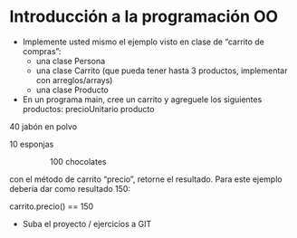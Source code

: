 ﻿# Introducción a la programación OO 

- Implemente usted mismo el ejemplo visto en clase de “carrito de compras”:  
  - una clase Persona  
  - una clase Carrito (que pueda tener hasta 3 productos, implementar con arreglos/arrays) 
  - una clase Producto  
- En un programa main, cree un carrito y agreguele los siguientes productos:       precioUnitario  producto 

40  jabón en polvo 

10  esponjas 

`          `100  chocolates 

con el método de carrito “precio”, retorne el resultado. Para este  ejemplo deberia dar como resultado 150: 

carrito.precio() == 150 

- Suba el proyecto / ejercicios a GIT 
